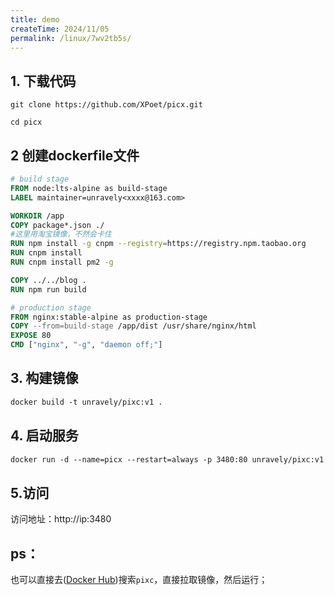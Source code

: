 ```yaml
---
title: demo
createTime: 2024/11/05
permalink: /linux/7wv2tb5s/
---
```



## 1. 下载代码

```shell
git clone https://github.com/XPoet/picx.git

cd picx
```

## 2 创建dockerfile文件

```dockerfile
# build stage
FROM node:lts-alpine as build-stage
LABEL maintainer=unravely<xxxx@163.com>

WORKDIR /app
COPY package*.json ./
#这里用淘宝镜像，不然会卡住
RUN npm install -g cnpm --registry=https://registry.npm.taobao.org
RUN cnpm install
RUN cnpm install pm2 -g

COPY ../../blog .
RUN npm run build

# production stage
FROM nginx:stable-alpine as production-stage
COPY --from=build-stage /app/dist /usr/share/nginx/html
EXPOSE 80
CMD ["nginx", "-g", "daemon off;"]
```

## 3. 构建镜像

```dockerfile
docker build -t unravely/pixc:v1 .
```

## 4. 启动服务

```dockerfile
docker run -d --name=picx --restart=always -p 3480:80 unravely/pixc:v1
```

## 5.访问

访问地址：http://ip:3480

## ps：

也可以直接去([Docker Hub](https://hub.docker.com/search?type=image))搜索`pixc`，直接拉取镜像，然后运行；
